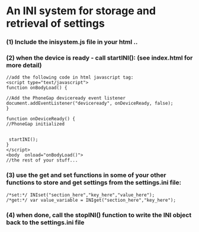 # An INI system for storage and retrieval of settings

### (1) Include the inisystem.js file in your html ..
### (2) when the device is ready  - call startINI(): (see index.html for more detail)

	//add the following code in html javascript tag:
	<script type="text/javascript">
	function onBodyLoad() {

	//Add the PhoneGap deviceready event listener
	document.addEventListener("deviceready", onDeviceReady, false);
	}

	function onDeviceReady() {
	//PhoneGap initialized


	 startINI();
	}
	</script>
	<body  onload="onBodyLoad()">
	//the rest of your stuff...

### (3) use the get and set functions in some of your other functions to store and get settings from the settings.ini file:

	/*set:*/ INIset("section_here","key_here","value_here");
	/*get:*/ var value_variable = INIget("section_here","key_here");

### (4) when done, call the stopINI() function to write the INI object back to the settings.ini file